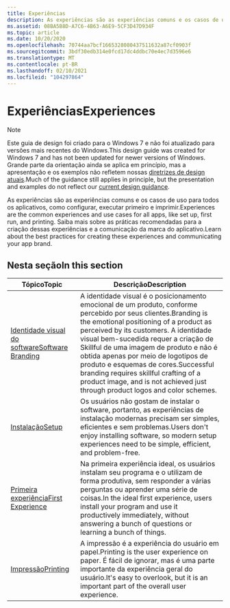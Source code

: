 ```yaml
---
title: Experiências
description: As experiências são as experiências comuns e os casos de uso para todos os aplicativos, como configurar, executar primeiro e imprimir. Saiba mais sobre as práticas recomendadas para a criação dessas experiências e a comunicação da marca do aplicativo.
ms.assetid: 08BA5B8D-A7C6-4B63-A6E9-5CF3D47D934F
ms.topic: article
ms.date: 10/20/2020
ms.openlocfilehash: 70744aa7bcf1665328080437511632a87cf0903f
ms.sourcegitcommit: 3bdf30edb314e0fcd17dc4ddbc70e4ec7d3596e6
ms.translationtype: MT
ms.contentlocale: pt-BR
ms.lasthandoff: 02/10/2021
ms.locfileid: "104297864"
---
```

# <a name="experiences"></a><span data-ttu-id="35e3a-104">Experiências</span><span class="sxs-lookup"><span data-stu-id="35e3a-104">Experiences</span></span>

> [!NOTE]
> <span data-ttu-id="35e3a-105">Este guia de design foi criado para o Windows 7 e não foi atualizado para versões mais recentes do Windows.</span><span class="sxs-lookup"><span data-stu-id="35e3a-105">This design guide was created for Windows 7 and has not been updated for newer versions of Windows.</span></span> <span data-ttu-id="35e3a-106">Grande parte da orientação ainda se aplica em princípio, mas a apresentação e os exemplos não refletem nossas [diretrizes de design atuais](/windows/uwp/design/).</span><span class="sxs-lookup"><span data-stu-id="35e3a-106">Much of the guidance still applies in principle, but the presentation and examples do not reflect our [current design guidance](/windows/uwp/design/).</span></span>

<span data-ttu-id="35e3a-107">As experiências são as experiências comuns e os casos de uso para todos os aplicativos, como configurar, executar primeiro e imprimir.</span><span class="sxs-lookup"><span data-stu-id="35e3a-107">Experiences are the common experiences and use cases for all apps, like set up, first run, and printing.</span></span> <span data-ttu-id="35e3a-108">Saiba mais sobre as práticas recomendadas para a criação dessas experiências e a comunicação da marca do aplicativo.</span><span class="sxs-lookup"><span data-stu-id="35e3a-108">Learn about the best practices for creating these experiences and communicating your app brand.</span></span>

## <a name="in-this-section"></a><span data-ttu-id="35e3a-109">Nesta seção</span><span class="sxs-lookup"><span data-stu-id="35e3a-109">In this section</span></span>



| <span data-ttu-id="35e3a-110">Tópico</span><span class="sxs-lookup"><span data-stu-id="35e3a-110">Topic</span></span>                                                | <span data-ttu-id="35e3a-111">Descrição</span><span class="sxs-lookup"><span data-stu-id="35e3a-111">Description</span></span>                                                                                                                                                                                                                        |
|------------------------------------------------------|------------------------------------------------------------------------------------------------------------------------------------------------------------------------------------------------------------------------------------|
| [<span data-ttu-id="35e3a-112">Identidade visual do software</span><span class="sxs-lookup"><span data-stu-id="35e3a-112">Software Branding</span></span>](exper-branding.md)<br/>   | <span data-ttu-id="35e3a-113">A identidade visual é o posicionamento emocional de um produto, conforme percebido por seus clientes.</span><span class="sxs-lookup"><span data-stu-id="35e3a-113">Branding is the emotional positioning of a product as perceived by its customers.</span></span> <span data-ttu-id="35e3a-114">A identidade visual bem-sucedida requer a criação de Skillful de uma imagem de produto e não é obtida apenas por meio de logotipos de produto e esquemas de cores.</span><span class="sxs-lookup"><span data-stu-id="35e3a-114">Successful branding requires skillful crafting of a product image, and is not achieved just through product logos and color schemes.</span></span> <br/> |
| [<span data-ttu-id="35e3a-115">Instalação</span><span class="sxs-lookup"><span data-stu-id="35e3a-115">Setup</span></span>](exper-setup.md)<br/>                  | <span data-ttu-id="35e3a-116">Os usuários não gostam de instalar o software, portanto, as experiências de instalação modernas precisam ser simples, eficientes e sem problemas.</span><span class="sxs-lookup"><span data-stu-id="35e3a-116">Users don't enjoy installing software, so modern setup experiences need to be simple, efficient, and problem-free.</span></span> <br/>                                                                                                     |
| [<span data-ttu-id="35e3a-117">Primeira experiência</span><span class="sxs-lookup"><span data-stu-id="35e3a-117">First Experience</span></span>](exper-first-exper.md)<br/> | <span data-ttu-id="35e3a-118">Na primeira experiência ideal, os usuários instalam seu programa e o utilizam de forma produtiva, sem responder a várias perguntas ou aprender uma série de coisas.</span><span class="sxs-lookup"><span data-stu-id="35e3a-118">In the ideal first experience, users install your program and use it productively immediately, without answering a bunch of questions or learning a bunch of things.</span></span> <br/>                                                   |
| [<span data-ttu-id="35e3a-119">Impressão</span><span class="sxs-lookup"><span data-stu-id="35e3a-119">Printing</span></span>](exper-printing.md)<br/>            | <span data-ttu-id="35e3a-120">A impressão é a experiência do usuário em papel.</span><span class="sxs-lookup"><span data-stu-id="35e3a-120">Printing is the user experience on paper.</span></span> <span data-ttu-id="35e3a-121">É fácil de ignorar, mas é uma parte importante da experiência geral do usuário.</span><span class="sxs-lookup"><span data-stu-id="35e3a-121">It's easy to overlook, but it is an important part of the overall user experience.</span></span> <br/>                                                                                           |



 

 

